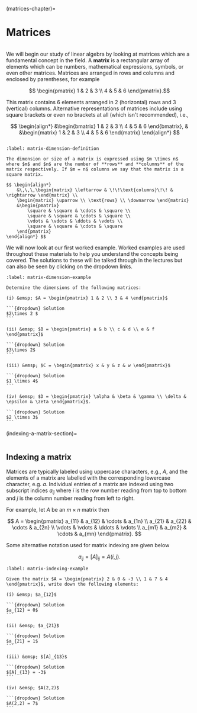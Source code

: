 (matrices-chapter)=

# Matrices

```{index} Matrix
```

We will begin our study of linear algebra by looking at matrices which are a fundamental concept in the field. A **matrix** is a rectangular array of elements which can be numbers, mathematical expressions, symbols, or even other matrices. Matrices are arranged in rows and columns and enclosed by parentheses, for example

$$ \begin{pmatrix}
    1 & 2 & 3 \\
    4 & 5 & 6
\end{pmatrix}.$$

This matrix contains 6 elements arranged in 2 (horizontal) rows and 3 (vertical) columns. Alternative representations of matrices include using square brackets or even no brackets at all (which isn't recommended), i.e.,

$$ \begin{align*}
    &\begin{bmatrix}
        1 & 2 & 3 \\
        4 & 5 & 6
    \end{bmatrix}, &
    &\begin{matrix}
        1 & 2 & 3 \\
        4 & 5 & 6
    \end{matrix}
\end{align*} $$

```{index} Matrix ; dimension
```

```{prf:definition} Dimension of a matrix
:label: matrix-dimension-definition

The dimension or size of a matrix is expressed using $m \times n$ where $m$ and $n$ are the number of **rows** and **columns** of the matrix respectively. If $m = n$ columns we say that the matrix is a square matrix.

$$ \begin{align*}
    &\,\,\,\begin{matrix} \leftarrow & \!\!\text{columns}\!\! & \rightarrow \end{matrix} \\
    \begin{matrix} \uparrow \\ \text{rows} \\ \downarrow \end{matrix}
    &\begin{pmatrix}
        \square & \square & \cdots & \square \\
        \square & \square & \cdots & \square \\
        \vdots & \vdots & \ddots & \vdots \\
        \square & \square & \cdots & \square
    \end{pmatrix}
\end{align*} $$ 
```

We will now look at our first worked example. Worked examples are used throughout these materials to help you understand the concepts being covered. The solutions to these will be talked through in the lectures but can also be seen by clicking on the dropdown links.

````{prf:example}
:label: matrix-dimension-example

Determine the dimensions of the following matrices:

(i) &emsp; $A = \begin{pmatrix} 1 & 2 \\ 3 & 4 \end{pmatrix}$

```{dropdown} Solution
$2\times 2 $
```

(ii) &emsp; $B = \begin{pmatrix} a & b \\ c & d \\ e & f \end{pmatrix}$

```{dropdown} Solution
$3\times 2$
```

(iii) &emsp; $C = \begin{pmatrix} x & y & z & w \end{pmatrix}$

```{dropdown} Solution
$1 \times 4$
```

(iv) &emsp; $D = \begin{pmatrix} \alpha & \beta & \gamma \\ \delta &  \epsilon & \zeta \end{pmatrix}$.

```{dropdown} Solution
$2 \times 3$
```
````

(indexing-a-matrix-section)=

```{index} Matrix ; indexing
```

## Indexing a matrix

Matrices are typically labeled using uppercase characters, e.g., $A$, and the elements of a matrix are labelled with the corresponding lowercase character, e.g. $a$. Individual entries of a matrix are indexed using two subscript indices $a_{ij}$ where $i$ is the row number reading from top to bottom and $j$ is the column number reading from left to right.

For example, let $A$ be an $m \times n$ matrix then

$$ A =
\begin{pmatrix}
    a_{11} & a_{12} & \cdots & a_{1n} \\
    a_{21} & a_{22} & \cdots & a_{2n} \\
    \vdots & \vdots & \ddots & \vdots \\
    a_{m1} & a_{m2} & \cdots & a_{mn}
\end{pmatrix}. $$

Some alternative notation used for matrix indexing are given below

$$ a_{ij} = [A]_{ij} = A(i,j). $$

````{prf:example}
:label: matrix-indexing-example

Given the matrix $A = \begin{pmatrix} 2 & 0 & -3 \\ 1 & 7 & 4 \end{pmatrix}$, write down the following elements:

(i) &emsp; $a_{12}$

```{dropdown} Solution
$a_{12} = 0$
```

(ii) &emsp; $a_{21}$

```{dropdown} Solution
$a_{21} = 1$
```

(iii) &emsp; $[A]_{13}$

```{dropdown} Solution
$[A]_{13} = -3$
```

(iv) &emsp; $A(2,2)$

```{dropdown} Solution
$A(2,2) = 7$
```
````
